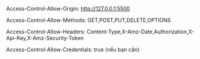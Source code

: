 Access-Control-Allow-Origin: http://127.0.0.1:5500

Access-Control-Allow-Methods: GET,POST,PUT,DELETE,OPTIONS

Access-Control-Allow-Headers: Content-Type,X-Amz-Date,Authorization,X-Api-Key,X-Amz-Security-Token

Access-Control-Allow-Credentials: true (nếu bạn cần)
